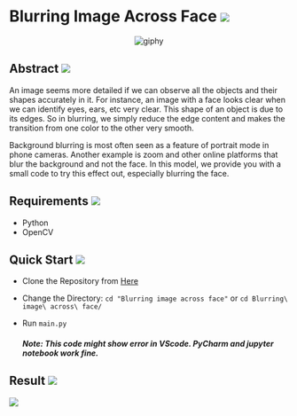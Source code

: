 # Blurring Image Across Face <img src="https://img.icons8.com/color/48/000000/blur.png"/> 

<p align="center">
  <img style="text-align: center;" src="https://user-images.githubusercontent.com/64009389/111880150-51884080-89b2-11eb-80f1-12a1d8e53941.gif" alt="giphy" style="zoom:50%;" />
</p>

## Abstract <img src="https://img.icons8.com/color/30/000000/help--v1.png"/>

An image seems more detailed if we can observe all the objects and their shapes accurately in it. For instance, an image with a face looks clear when we can identify eyes, ears, etc very clear. This shape of an object is due to its edges. So in blurring, we simply reduce the edge content and makes the transition from one color to the other very smooth.

Background blurring is most often seen as a feature of portrait mode in phone cameras. Another example is zoom and other online platforms that blur the background and not the face. In this model, we provide you with a small code to try this effect out, especially blurring the face.



## Requirements <img src="https://img.icons8.com/color/30/000000/settings.png"/>

- Python
- OpenCV



## Quick Start <img src="https://img.icons8.com/color/30/000000/google-code.png"/>

- Clone the Repository from [Here](https://github.com/akshitagupta15june/Face-X.git)
- Change the Directory: `cd "Blurring image across face"` or `cd Blurring\ image\ across\ face/`
- Run  `main.py`

  ##### Note:  This code might show error in VScode. PyCharm and jupyter notebook work fine.



## Result <img src="https://img.icons8.com/color/30/000000/image.png"/>

![](https://github.com/smriti1313/Face-X/blob/master/Blurring%20image%20across%20face/output.png)

